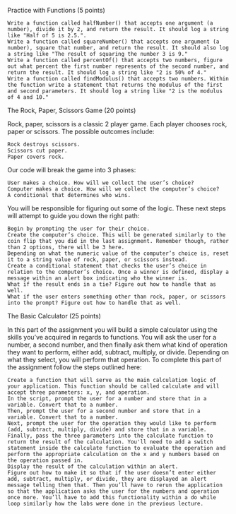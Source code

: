 Practice with Functions (5 points)

    Write a function called halfNumber() that accepts one argument (a number), divide it by 2, and return the result. It should log a string like "Half of 5 is 2.5.".
    Write a function called squareNumber() that accepts one argument (a number), square that number, and return the result. It should also log a string like "The result of squaring the number 3 is 9."
    Write a function called percentOf() that accepts two numbers, figure out what percent the first number represents of the second number, and return the result. It should log a string like "2 is 50% of 4."
    Write a function called findModulus() that accepts two numbers. Within the function write a statement that returns the modulus of the first and second parameters. It should log a string like "2 is the modulus of 4 and 10."

The Rock, Paper, Scissors Game (20 points)

Rock, paper, scissors is a classic 2 player game. Each player chooses rock, paper or scissors. The possible outcomes include:

    Rock destroys scissors.
    Scissors cut paper.
    Paper covers rock.

Our code will break the game into 3 phases:

    User makes a choice. How will we collect the user’s choice?
    Computer makes a choice. How will we collect the computer’s choice?
    A conditional that determines who wins.

You will be responsible for figuring out some of the logic. These next steps will attempt to guide you down the right path:

    Begin by prompting the user for their choice.
    Create the computer’s choice. This will be generated similarly to the coin flip that you did in the last assignment. Remember though, rather than 2 options, there will be 3 here.
    Depending on what the numeric value of the computer’s choice is, reset it to a string value of rock, paper, or scissors instead.
    Create a conditional statement that checks the user’s choice in relation to the computer’s choice. Once a winner is defined, display a message within an alert box indicating who the winner is.
    What if the result ends in a tie? Figure out how to handle that as well.
    What if the user enters something other than rock, paper, or scissors into the prompt? Figure out how to handle that as well.

The Basic Calculator (25 points)

In this part of the assignment you will build a simple calculator using the skills you’ve acquired in regards to functions. You will ask the user for a number, a second number, and then finally ask them what kind of operation they want to perform, either add, subtract, multiply, or divide. Depending on what they select, you will perform that operation. To complete this part of the assignment follow the steps outlined here:

    Create a function that will serve as the main calculation logic of your application. This function should be called calculate and will accept three parameters: x, y, and operation.
    In the script, prompt the user for a number and store that in a variable. Convert that to a number.
    Then, prompt the user for a second number and store that in a variable. Convert that to a number.
    Next, prompt the user for the operation they would like to perform (add, subtract, multiply, divide) and store that in a variable.
    Finally, pass the three parameters into the calculate function to return the result of the calculation. You'll need to add a switch statement inside the calculate function to evaluate the operation and perform the appropriate calculation on the x and y numbers based on the operation passed in. 
    Display the result of the calculation within an alert.
    Figure out how to make it so that if the user doesn’t enter either add, subtract, multiply, or divide, they are displayed an alert message telling them that. Then you’ll have to rerun the application so that the application asks the user for the numbers and operation once more. You’ll have to add this functionality within a do while loop similarly how the labs were done in the previous lecture.
